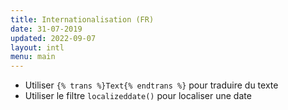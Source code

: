 ```yaml
---
title: Internationalisation (FR)
date: 31-07-2019
updated: 2022-09-07
layout: intl
menu: main
---
```

<!-- break -->
- Utiliser `{% trans %}Text{% endtrans %}` pour traduire du texte
- Utiliser le filtre `localizeddate()` pour localiser une date
